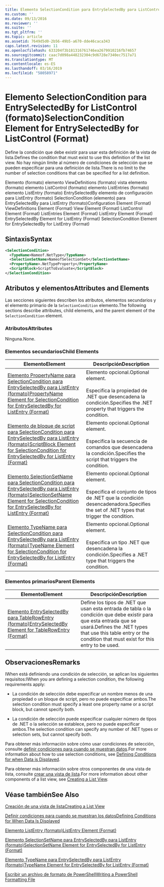 ```yaml
---
title: Elemento SelectionCondition para EntrySelectedBy para ListControl (formato) | Microsoft Docs
ms.custom: ''
ms.date: 09/13/2016
ms.reviewer: ''
ms.suite: ''
ms.tgt_pltfrm: ''
ms.topic: article
ms.assetid: 7649d5d0-2b56-49b5-a670-dde46caca343
caps.latest.revision: 11
ms.openlocfilehash: 633204f3b181316761746ea2679910216fb74657
ms.sourcegitcommit: caac7d098a448232304c9d6728e7340ec7517a71
ms.translationtype: MT
ms.contentlocale: es-ES
ms.lasthandoff: 03/16/2019
ms.locfileid: "58058971"
---
```

# <a name="selectioncondition-element-for-entryselectedby-for-listcontrol-format"></a><span data-ttu-id="cdccb-102">Elemento SelectionCondition para EntrySelectedBy for ListControl (formato)</span><span class="sxs-lookup"><span data-stu-id="cdccb-102">SelectionCondition Element for EntrySelectedBy for ListControl (Format)</span></span>

<span data-ttu-id="cdccb-103">Define la condición que debe existir para usar esta definición de la vista de lista.</span><span class="sxs-lookup"><span data-stu-id="cdccb-103">Defines the condition that must exist to use this definition of the list view.</span></span> <span data-ttu-id="cdccb-104">No hay ningún límite al número de condiciones de selección que se pueden especificar para una definición de lista.</span><span class="sxs-lookup"><span data-stu-id="cdccb-104">There is no limit to the number of selection conditions that can be specified for a list definition.</span></span>

<span data-ttu-id="cdccb-105">Elemento (formato) elemento ViewDefinitions (formato) vista elemento (formato) elemento ListControl (formato) elemento ListEntries (formato) elemento ListEntry (formato) EntrySelectedBy elemento de configuración para ListEntry (formato) SelectionCondition (elemento) para EntrySelectedBy para ListEntry (formato)</span><span class="sxs-lookup"><span data-stu-id="cdccb-105">Configuration Element (Format) ViewDefinitions Element (Format) View Element (Format) ListControl Element (Format) ListEntries Element (Format) ListEntry Element (Format) EntrySelectedBy Element for ListEntry (Format) SelectionCondition Element for EntrySelectedBy for ListEntry (Format)</span></span>

## <a name="syntax"></a><span data-ttu-id="cdccb-106">Sintaxis</span><span class="sxs-lookup"><span data-stu-id="cdccb-106">Syntax</span></span>

```xml
<SelectionCondition>
  <TypeName>Nameof.NetType</TypeName>
  <SelectionSetName>NameofSelectionSet</SelectionSetName>
  <PropertyName>.NetTypeProperty</PropertyName>
  <ScriptBlock>ScriptToEvaluate</ScriptBlock>
</SelectionCondition>
```

## <a name="attributes-and-elements"></a><span data-ttu-id="cdccb-107">Atributos y elementos</span><span class="sxs-lookup"><span data-stu-id="cdccb-107">Attributes and Elements</span></span>

<span data-ttu-id="cdccb-108">Las secciones siguientes describen los atributos, elementos secundarios y el elemento primario de la `SelectionCondition` elemento.</span><span class="sxs-lookup"><span data-stu-id="cdccb-108">The following sections describe attributes, child elements, and the parent element of the `SelectionCondition` element.</span></span>

### <a name="attributes"></a><span data-ttu-id="cdccb-109">Atributos</span><span class="sxs-lookup"><span data-stu-id="cdccb-109">Attributes</span></span>

<span data-ttu-id="cdccb-110">Ninguna.</span><span class="sxs-lookup"><span data-stu-id="cdccb-110">None.</span></span>

### <a name="child-elements"></a><span data-ttu-id="cdccb-111">Elementos secundarios</span><span class="sxs-lookup"><span data-stu-id="cdccb-111">Child Elements</span></span>

|<span data-ttu-id="cdccb-112">Elemento</span><span class="sxs-lookup"><span data-stu-id="cdccb-112">Element</span></span>|<span data-ttu-id="cdccb-113">Descripción</span><span class="sxs-lookup"><span data-stu-id="cdccb-113">Description</span></span>|
|-------------|-----------------|
|[<span data-ttu-id="cdccb-114">Elemento PropertyName para SelectionCondition para EntrySelectedBy para ListEntry (formato)</span><span class="sxs-lookup"><span data-stu-id="cdccb-114">PropertyName Element for SelectionCondition for EntrySelectedBy for ListEntry (Format)</span></span>](./propertyname-element-for-selectioncondition-for-entryselectedby-for-listcontrol-format.md)|<span data-ttu-id="cdccb-115">Elemento opcional.</span><span class="sxs-lookup"><span data-stu-id="cdccb-115">Optional element.</span></span><br /><br /> <span data-ttu-id="cdccb-116">Especifica la propiedad de .NET que desencadena la condición.</span><span class="sxs-lookup"><span data-stu-id="cdccb-116">Specifies the .NET property that triggers the condition.</span></span>|
|[<span data-ttu-id="cdccb-117">Elemento de bloque de script para SelectionCondition para EntrySelectedBy para ListEntry (formato)</span><span class="sxs-lookup"><span data-stu-id="cdccb-117">ScriptBlock Element for SelectionCondition for EntrySelectedBy for ListEntry (Format)</span></span>](./scriptblock-element-for-selectioncondition-for-entryselectedby-for-listcontrol-format.md)|<span data-ttu-id="cdccb-118">Elemento opcional.</span><span class="sxs-lookup"><span data-stu-id="cdccb-118">Optional element.</span></span><br /><br /> <span data-ttu-id="cdccb-119">Especifica la secuencia de comandos que desencadena la condición.</span><span class="sxs-lookup"><span data-stu-id="cdccb-119">Specifies the script that triggers the condition.</span></span>|
|[<span data-ttu-id="cdccb-120">Elemento SelectionSetName para SelectionCondition para EntrySelectedBy para ListEntry (formato)</span><span class="sxs-lookup"><span data-stu-id="cdccb-120">SelectionSetName Element for SelectionCondition for EntrySelectedBy for ListEntry (Format)</span></span>](./selectionsetname-element-for-selectioncondition-for-entryselectedby-for-listentry-format.md)|<span data-ttu-id="cdccb-121">Elemento opcional.</span><span class="sxs-lookup"><span data-stu-id="cdccb-121">Optional element.</span></span><br /><br /> <span data-ttu-id="cdccb-122">Especifica el conjunto de tipos de .NET que la condición desencadenadora.</span><span class="sxs-lookup"><span data-stu-id="cdccb-122">Specifies the set of .NET types that trigger the condition.</span></span>|
|[<span data-ttu-id="cdccb-123">Elemento TypeName para SelectionCondition para EntrySelectedBy para ListEntry (formato)</span><span class="sxs-lookup"><span data-stu-id="cdccb-123">TypeName Element for SelectionCondition for EntrySelectedBy for ListEntry (Format)</span></span>](./typename-element-for-selectioncondition-for-entryselectedby-for-listcontrol-format.md)|<span data-ttu-id="cdccb-124">Elemento opcional.</span><span class="sxs-lookup"><span data-stu-id="cdccb-124">Optional element.</span></span><br /><br /> <span data-ttu-id="cdccb-125">Especifica un tipo .NET que desencadena la condición.</span><span class="sxs-lookup"><span data-stu-id="cdccb-125">Specifies a .NET type that triggers the condition.</span></span>|

### <a name="parent-elements"></a><span data-ttu-id="cdccb-126">Elementos primarios</span><span class="sxs-lookup"><span data-stu-id="cdccb-126">Parent Elements</span></span>

|<span data-ttu-id="cdccb-127">Elemento</span><span class="sxs-lookup"><span data-stu-id="cdccb-127">Element</span></span>|<span data-ttu-id="cdccb-128">Descripción</span><span class="sxs-lookup"><span data-stu-id="cdccb-128">Description</span></span>|
|-------------|-----------------|
|[<span data-ttu-id="cdccb-129">Elemento EntrySelectedBy para TableRowEntry (formato)</span><span class="sxs-lookup"><span data-stu-id="cdccb-129">EntrySelectedBy Element for TableRowEntry (Format)</span></span>](./entryselectedby-element-for-tablerowentry-for-tablecontrol-format.md)|<span data-ttu-id="cdccb-130">Define los tipos de .NET que usan esta entrada de tabla o la condición que debe existir para que esta entrada que se usará.</span><span class="sxs-lookup"><span data-stu-id="cdccb-130">Defines the .NET types that use this table entry or the condition that must exist for this entry to be used.</span></span>|

## <a name="remarks"></a><span data-ttu-id="cdccb-131">Observaciones</span><span class="sxs-lookup"><span data-stu-id="cdccb-131">Remarks</span></span>

<span data-ttu-id="cdccb-132">lWhen está definiendo una condición de selección, se aplican los siguientes requisitos:</span><span class="sxs-lookup"><span data-stu-id="cdccb-132">lWhen you are defining a selection condition, the following requirements apply:</span></span>

- <span data-ttu-id="cdccb-133">La condición de selección debe especificar un nombre menos de una propiedad o un bloque de script, pero no puede especificar ambos.</span><span class="sxs-lookup"><span data-stu-id="cdccb-133">The selection condition must specify a least one property name or a script block, but cannot specify both.</span></span>

- <span data-ttu-id="cdccb-134">La condición de selección puede especificar cualquier número de tipos de .NET o la selección se establece, pero no puede especificar ambos.</span><span class="sxs-lookup"><span data-stu-id="cdccb-134">The selection condition can specify any number of .NET types or selection sets, but cannot specify both.</span></span>

<span data-ttu-id="cdccb-135">Para obtener más información sobre cómo usar condiciones de selección, consulte [definir condiciones para cuando se muestran datos](./defining-conditions-for-displaying-data.md).</span><span class="sxs-lookup"><span data-stu-id="cdccb-135">For more information about how to use selection conditions, see [Defining Conditions for when Data is Displayed](./defining-conditions-for-displaying-data.md).</span></span>

<span data-ttu-id="cdccb-136">Para obtener más información sobre otros componentes de una vista de lista, consulte [crear una vista de lista](./creating-a-list-view.md).</span><span class="sxs-lookup"><span data-stu-id="cdccb-136">For more information about other components of a list view, see [Creating a List View](./creating-a-list-view.md).</span></span>

## <a name="see-also"></a><span data-ttu-id="cdccb-137">Véase también</span><span class="sxs-lookup"><span data-stu-id="cdccb-137">See Also</span></span>

[<span data-ttu-id="cdccb-138">Creación de una vista de lista</span><span class="sxs-lookup"><span data-stu-id="cdccb-138">Creating a List View</span></span>](./creating-a-list-view.md)

[<span data-ttu-id="cdccb-139">Definir condiciones para cuando se muestran los datos</span><span class="sxs-lookup"><span data-stu-id="cdccb-139">Defining Conditions for When Data Is Displayed</span></span>](./defining-conditions-for-displaying-data.md)

[<span data-ttu-id="cdccb-140">Elemento ListEntry (formato)</span><span class="sxs-lookup"><span data-stu-id="cdccb-140">ListEntry Element (Format)</span></span>](./listentry-element-for-listcontrol-format.md)

[<span data-ttu-id="cdccb-141">Elemento SelectionSetName para EntrySelectedBy para ListEntry (formato)</span><span class="sxs-lookup"><span data-stu-id="cdccb-141">SelectionSetName Element for EntrySelectedBy for ListEntry (Format)</span></span>](./selectionsetname-element-for-entryselectedby-for-listcontrol-format.md)

[<span data-ttu-id="cdccb-142">Elemento TypeName para EntrySelectedBy para ListEntry (formato)</span><span class="sxs-lookup"><span data-stu-id="cdccb-142">TypeName Element for EntrySelectedBy for ListEntry (Format)</span></span>](http://msdn.microsoft.com/en-us/fcd4daa6-f3fd-43f7-a468-03c582d34533)

[<span data-ttu-id="cdccb-143">Escribir un archivo de formato de PowerShell</span><span class="sxs-lookup"><span data-stu-id="cdccb-143">Writing a PowerShell Formatting File</span></span>](./writing-a-powershell-formatting-file.md)
